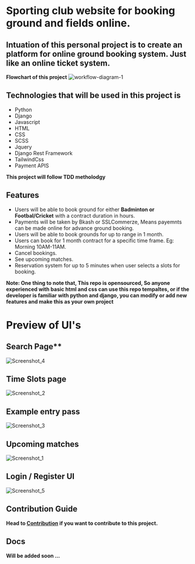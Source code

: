 # Sporting club website for booking ground and fields online.

## Intuation of this personal project is to create an platform for online ground booking system. Just like an online ticket system. 

**Flowchart of this project**
![workflow-diagram-1](https://github.com/jahir-raihan/metroplex-sport/assets/78207450/a9575600-c20c-4252-9ce3-83cdafe617f5)

## Technologies that will be used in this project is 
- Python
- Django
- Javascript
- HTML
- CSS
- SCSS
- Jquery
- Django Rest Framework
- TailwindCss
- Payment APIS

**This project will  follow TDD metholodgy**

## Features

- Users will be able to book ground for either **Badminton or Footbal/Cricket** with a contract duration in hours.
- Payments will be taken by Bkash or SSLCommerze, Means payemnts can be made online for advance ground booking.
- Users will be able to book grounds for up to range in 1 month.
- Users can book for 1 month contract for a specific time frame. Eg: Morning 10AM-11AM.
- Cancel bookings.
- See upcoming matches.
- Reservation system for up to 5 minutes when user selects a slots for booking.

**Note: One thing to note that, This repo is opensourced, So anyone experienced with basic html and css can use this repo tempaltes, or if the developer is familiar with python and django, you can modify or add new features and make this as your own project**


# Preview of UI's

## Search Page**

![Screenshot_4](https://github.com/jahir-raihan/metroplex-sport/assets/78207450/7c523fe8-b173-4576-bf0e-4e69ddae140a)


## Time Slots page

![Screenshot_2](https://github.com/jahir-raihan/metroplex-sport/assets/78207450/e6cc1886-da53-4160-8b2c-600ea15406b8)


## Example entry pass

![Screenshot_3](https://github.com/jahir-raihan/metroplex-sport/assets/78207450/30759b8c-2bcb-46ab-9e02-a45deccc6315)

## Upcoming matches

![Screenshot_1](https://github.com/jahir-raihan/metroplex-sport/assets/78207450/3460b367-ed37-4114-aad2-c49eb8e0a397)


## Login / Register UI

![Screenshot_5](https://github.com/jahir-raihan/metroplex-sport/assets/78207450/3cc87064-2d14-4932-878d-03ec52ac7afe)

## Contribution Guide

**Head to [Contribution](CONTRIBUTING.md) if you want to contribute to this project.**

## Docs

**Will be added soon ...**






